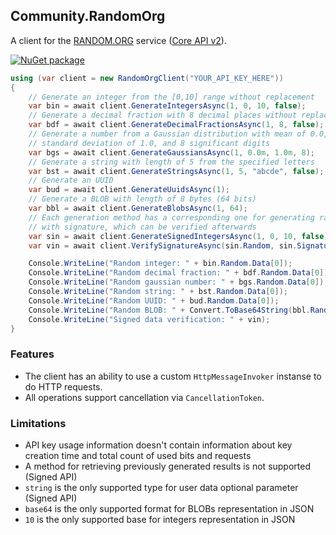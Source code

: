## Community.RandomOrg

A client for the [RANDOM.ORG](https://www.random.org) service ([Core API v2](https://api.random.org/json-rpc/2)).

[![NuGet package](https://img.shields.io/nuget/v/Community.RandomOrg.svg?style=flat-square)](https://www.nuget.org/packages/Community.RandomOrg)

```cs
using (var client = new RandomOrgClient("YOUR_API_KEY_HERE"))
{
    // Generate an integer from the [0,10] range without replacement
    var bin = await client.GenerateIntegersAsync(1, 0, 10, false);
    // Generate a decimal fraction with 8 decimal places without replacement
    var bdf = await client.GenerateDecimalFractionsAsync(1, 8, false);
    // Generate a number from a Gaussian distribution with mean of 0.0,
    // standard deviation of 1.0, and 8 significant digits
    var bgs = await client.GenerateGaussiansAsync(1, 0.0m, 1.0m, 8);
    // Generate a string with length of 5 from the specified letters
    var bst = await client.GenerateStringsAsync(1, 5, "abcde", false);
    // Generate an UUID
    var bud = await client.GenerateUuidsAsync(1);
    // Generate a BLOB with length of 8 bytes (64 bits)
    var bbl = await client.GenerateBlobsAsync(1, 64);
    // Each generation method has a corresponding one for generating random data
    // with signature, which can be verified afterwards
    var sin = await client.GenerateSignedIntegersAsync(1, 0, 10, false);
    var vin = await client.VerifySignatureAsync(sin.Random, sin.Signature);

    Console.WriteLine("Random integer: " + bin.Random.Data[0]);
    Console.WriteLine("Random decimal fraction: " + bdf.Random.Data[0]);
    Console.WriteLine("Random gaussian number: " + bgs.Random.Data[0]);
    Console.WriteLine("Random string: " + bst.Random.Data[0]);
    Console.WriteLine("Random UUID: " + bud.Random.Data[0]);
    Console.WriteLine("Random BLOB: " + Convert.ToBase64String(bbl.Random.Data[0]));
    Console.WriteLine("Signed data verification: " + vin);
}
```

### Features

- The client has an ability to use a custom `HttpMessageInvoker` instanse to do HTTP requests.
- All operations support cancellation via `CancellationToken`.

### Limitations

- API key usage information doesn't contain information about key creation time and total count of used bits and requests
- A method for retrieving previously generated results is not supported (Signed API)
- `string` is the only supported type for user data optional parameter (Signed API)
- `base64` is the only supported format for BLOBs representation in JSON
- `10` is the only supported base for integers representation in JSON